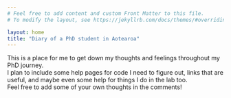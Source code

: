 ```yaml
---
# Feel free to add content and custom Front Matter to this file.
# To modify the layout, see https://jekyllrb.com/docs/themes/#overriding-theme-defaults

layout: home
title: "Diary of a PhD student in Aotearoa"
---
```


This is a place for me to get down my thoughts and feelings throughout my PhD journey.  
I plan to include some help pages for code I need to figure out, links that are useful, and maybe even some help for things I do in the lab too.  
Feel free to add some of your own thoughts in the comments!
